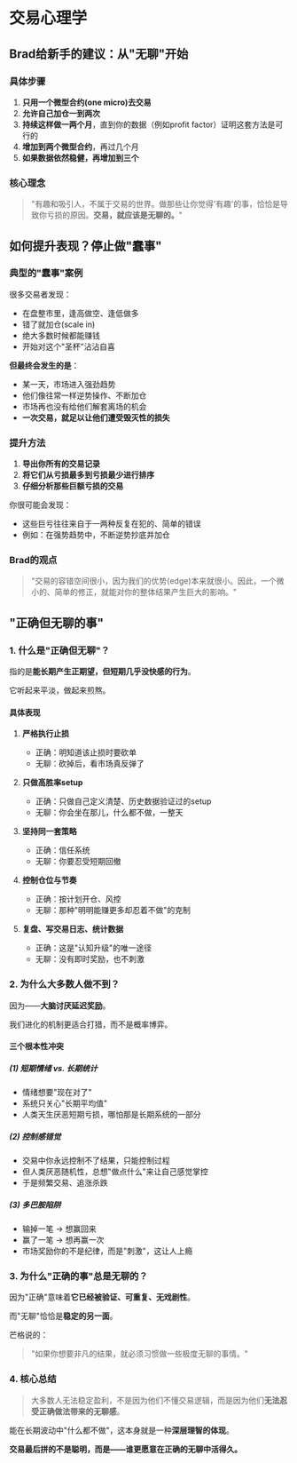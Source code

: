 # 交易心理学

## Brad给新手的建议：从"无聊"开始

### 具体步骤

1. **只用一个微型合约(one micro)去交易**
2. **允许自己加仓一到两次**
3. **持续这样做一两个月**，直到你的数据（例如profit factor）证明这套方法是可行的
4. **增加到两个微型合约**，再过几个月
5. **如果数据依然稳健，再增加到三个**

### 核心理念

> "有趣和吸引人，不属于交易的世界。做那些让你觉得'有趣'的事，恰恰是导致你亏损的原因。**交易，就应该是无聊的。**"

## 如何提升表现？停止做"蠢事"

### 典型的"蠢事"案例

很多交易者发现：
- 在盘整市里，逢高做空、逢低做多
- 错了就加仓(scale in)
- 绝大多数时候都能赚钱
- 开始对这个"圣杯"沾沾自喜

**但最终会发生的是**：
- 某一天，市场进入强劲趋势
- 他们像往常一样逆势操作、不断加仓
- 市场再也没有给他们解套离场的机会
- **一次交易，就足以让他们遭受毁灭性的损失**

### 提升方法

1. **导出你所有的交易记录**
2. **将它们从亏损最多到亏损最少进行排序**
3. **仔细分析那些巨额亏损的交易**

你很可能会发现：
- 这些巨亏往往来自于一两种反复在犯的、简单的错误
- 例如：在强势趋势中，不断逆势抄底并加仓

### Brad的观点

> "交易的容错空间很小，因为我们的优势(edge)本来就很小。因此，一个微小的、简单的修正，就能对你的整体结果产生巨大的影响。"

## "正确但无聊的事"

### 1. 什么是"正确但无聊"？

指的是**能长期产生正期望，但短期几乎没快感的行为**。

它听起来平淡，做起来煎熬。

#### 具体表现

1. **严格执行止损**
   - 正确：明知道该止损时要砍单
   - 无聊：砍掉后，看市场真反弹了

2. **只做高胜率setup**
   - 正确：只做自己定义清楚、历史数据验证过的setup
   - 无聊：你会坐在那儿，什么都不做，一整天

3. **坚持同一套策略**
   - 正确：信任系统
   - 无聊：你要忍受短期回撤

4. **控制仓位与节奏**
   - 正确：按计划开仓、风控
   - 无聊：那种"明明能赚更多却忍着不做"的克制

5. **复盘、写交易日志、统计数据**
   - 正确：这是"认知升级"的唯一途径
   - 无聊：没有即时奖励，也不刺激

### 2. 为什么大多数人做不到？

因为——**大脑讨厌延迟奖励**。

我们进化的机制更适合打猎，而不是概率博弈。

#### 三个根本性冲突

##### (1) 短期情绪 vs. 长期统计
- 情绪想要"现在对了"
- 系统只关心"长期平均值"
- 人类天生厌恶短期亏损，哪怕那是长期系统的一部分

##### (2) 控制感错觉
- 交易中你永远控制不了结果，只能控制过程
- 但人类厌恶随机性，总想"做点什么"来让自己感觉掌控
- 于是频繁交易、追涨杀跌

##### (3) 多巴胺陷阱
- 输掉一笔 → 想赢回来
- 赢了一笔 → 想再赢一次
- 市场奖励你的不是纪律，而是"刺激"，这让人上瘾

### 3. 为什么"正确的事"总是无聊的？

因为"正确"意味着**它已经被验证、可重复、无戏剧性**。

而"无聊"恰恰是**稳定的另一面**。

芒格说的：
> "如果你想要非凡的结果，就必须习惯做一些极度无聊的事情。"

### 4. 核心总结

> 大多数人无法稳定盈利，不是因为他们不懂交易逻辑，而是因为他们**无法忍受正确做法带来的无聊感**。

能在长期波动中"什么都不做"，这本身就是一种**深层理智的体现**。

**交易最后拼的不是聪明，而是——谁更愿意在正确的无聊中活得久。**
